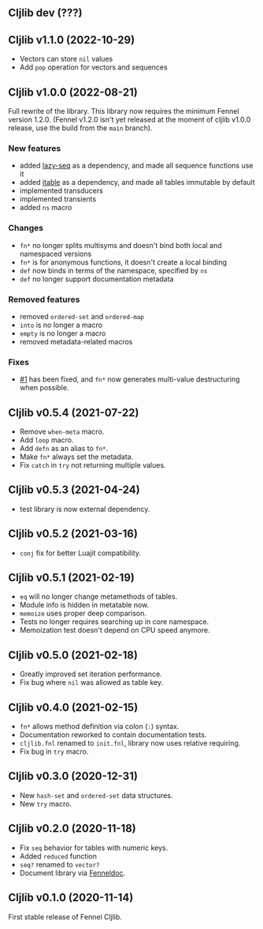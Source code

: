 ## Cljlib dev (???)

## Cljlib v1.1.0 (2022-10-29)

- Vectors can store `nil` values
- Add `pop` operation for vectors and sequences

## Cljlib v1.0.0 (2022-08-21)

Full rewrite of the library.
This library now requires the minimum Fennel version 1.2.0.
(Fennel v1.2.0 isn't yet released at the moment of cljlib v1.0.0 release, use the build from the `main` branch).

### New features

- added [lazy-seq](https://gitlab.com/andreyorst/lazy-seq) as a dependency, and made all sequence functions use it
- added [itable](https://gitlab.com/andreyorst/itable) as a dependency, and made all tables immutable by default
- implemented transducers
- implemented transients
- added `ns` macro

### Changes

- `fn*` no longer splits multisyms and doesn't bind both local and namespaced versions
- `fn*` is for anonymous functions, it doesn't create a local binding
- `def` now binds in terms of the namespace, specified by `ns`
- `def` no longer support documentation metadata

### Removed features

- removed `ordered-set` and `ordered-map`
- `into` is no longer a macro
- `empty` is no longer a macro
- removed metadata-related macros

### Fixes

- [#1](https://gitlab.com/andreyorst/fennel-cljlib/-/issues/1) has been fixed, and `fn*` now generates multi-value destructuring when possible.

## Cljlib v0.5.4 (2021-07-22)

- Remove `when-meta` macro.
- Add `loop` macro.
- Add `defn` as an alias to `fn*`.
- Make `fn*` always set the metadata.
- Fix `catch` in `try` not returning multiple values.

## Cljlib v0.5.3 (2021-04-24)

- test library is now external dependency.

## Cljlib v0.5.2 (2021-03-16)

- `conj` fix for better Luajit compatibility.

## Cljlib v0.5.1 (2021-02-19)

- `eq` will no longer change metamethods of tables.
- Module info is hidden in metatable now.
- `memoize` uses proper deep comparison.
- Tests no longer requires searching up in core namespace.
- Memoization test doesn't depend on CPU speed anymore.

## Cljlib v0.5.0 (2021-02-18)

- Greatly improved set iteration performance.
- Fix bug where `nil` was allowed as table key.

## Cljlib v0.4.0 (2021-02-15)

- `fn*` allows method definition via colon (`:`) syntax.
- Documentation reworked to contain documentation tests.
- `cljlib.fnl` renamed to `init.fnl`, library now uses relative requiring.
- Fix bug in `try` macro.

## Cljlib v0.3.0 (2020-12-31)

- New `hash-set` and `ordered-set` data structures.
- New `try` macro.

## Cljlib v0.2.0 (2020-11-18)

- Fix `seq` behavior for tables with numeric keys.
- Added `reduced` function
- `seq?` renamed to `vector?`
- Document library via [Fenneldoc](https://gitlab.com/andreyorst/fenneldoc).

## Cljlib v0.1.0 (2020-11-14)

First stable release of Fennel Cljlib.

<!-- LocalWords: Cljlib namespace Memoization metatable metamethods
     LocalWords:  arglist arity
 -->
